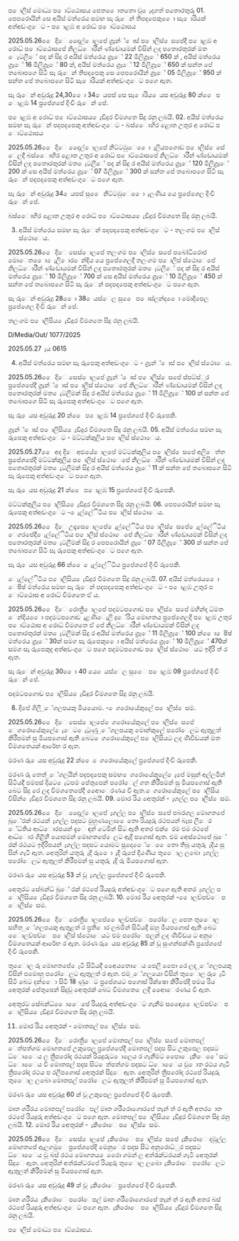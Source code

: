 ප ොලිස් මොධ්‍ය ප ොට්ඨොසය පෙත ෙොතතො වූ ෙැදගත් පතොරතුරු 01. පෙපරොයින් සෙ අයිස් මත්රෙය සමඟ සැ රුෙන් තිපදපෙකු ෙො සැ ොරියක් අත්අඩංගුෙට - ප ොළඹ අ රොධ්‍ ප ොට්ඨොසය

2025.05.26 ෙෙ දිෙ දෙෙල් ොලපේ ග්‍රෑන්් ොස් ප ොලිස් ෙසපේදී ප ොළඹ අ රොධ්‍ ප ොට්ඨොසපේ නිලධ්‍ොරීන් ණ්ඩොයමක් විසින් ලද පතොරතුරක් මත ෙැටලීේ පද ක් සිදු ර අයිස් මත්රෙය ග්‍රෑේ 22 මිලිග්‍රෑේ 650 ක් , අයිස් මත්රෙය ග්‍රෑේ 16 මිලිග්‍රෑේ 80 ක්, අයිස් මත්රෙය ග්‍රෑේ 12 මිලිග්‍රෑේ 650 ක් සන්ත පේ තබොපගෙ සිටි සැ රුෙන් තිපදපෙකු සෙ පෙපරොයින් ග්‍රෑේ 05 මිලිග්‍රෑේ 950 ක් සන්ත පේ තබොපගෙ සිටි සැ ොරියක් අත්අඩංගුෙට පගෙ ඇත.

සැ රුෙන් අවුරුදු 24,30 ෙො 34 ෙයපස් සෙ සැ ොරිය ෙයස අවුරුදු 80 ක් ෙෙ ප ොළඹ 14 ප්‍රපේශපේ දිංචි රුෙන් පේ.

ප ොළඹ අ රොධ්‍ ප ොට්ඨොසය ෙැඩිදුර විමශතෙ සිදු රනු ලබයි. 02. අයිස් මත්රෙය සමඟ සැ රුෙන් පදපදපෙකු අත්අඩංගුෙට - බස්ෙොහිර ළොත උතුර අ රොධ්‍ ප ොට්ඨොසය

2025.05.26 ෙෙ දිෙ දෙෙල් ොලපේ නිට්ටඹුෙ ෙො ෑලියපගොඩ ප ොලිස් ෙසේ ෙලදී බස්ෙොහිර ළොත උතුර අ රොධ්‍ ප ොට්ඨොසපේ නිලධ්‍ොරීන් ණ්ඩොයමක් විසින් ලද පතොරතුරක් මත ෙැටලීේ පද ක් සිදු ර අයිස් මත්රෙය ග්‍රෑේ 120 මිලිග්‍රෑේ 200 ක් සෙ අයිස් මත්රෙය ග්‍රෑේ 07 මිලිග්‍රෑේ 300 ක් සන්ත පේ තබොපගෙ සිටි සැ රුෙන් පදපදපෙකු අත්අඩංගුෙට පගෙ ඇත.

සැ රුෙන් අවුරුදු 34 ෙයපස් සු ෙෙ නිට්ටඹුෙ ෙො ැලණිය යෙ ප්‍රපේශෙල දිංචි රුෙන් පේ.

බස්ෙොහිර ළොත උතුර අ රොධ්‍ ප ොට්ඨොසය ෙැඩිදුර විමශතෙ සිදු රනු ලබයි.

03. අයිස් මත්රෙය සමඟ සැ රුෙන් පදපදපෙකු අත්අඩංගුෙට - තලංගම ප ොලිස් ස්ථොෙය.

2025.05.26 ෙෙ දිෙ සෙස් ොලපේ තලංගම ප ොලිස් ෙසපේ පබෝධිරොජ මොෙත ෙො ෙැලි ොර ෙන්දිය යෙ ප්‍රපේශෙලදී තලංගම ප ොලිස් ස්ථොෙපේ නිලධ්‍ොරීන් ණ්ඩොයමක් විසින් ලද පතොරතුරක් මත ෙැටලීේ පද ක් සිදු ර අයිස් මත්රෙය ග්‍රෑේ 10 මිලිග්‍රෑේ 700 ක් සෙ අයිස් මත්රෙය ග්‍රෑේ 10 මිලිග්‍රෑේ 450 ක් සන්ත පේ තබොපගෙ සිටි සැ රුෙන් පදපදපෙකු අත්අඩංගුෙට පගෙ ඇත.

සැ රුෙන් අවුරුදු 28 ෙො 38 ෙයස්ෙල සු ෙෙ ප ොස්ලන්ද ෙො මොදිපෙල ප්‍රපේශෙල දිංචි රුෙන් පේ.

තලංගම ප ොලිසිය ෙැඩිදුර විමශතෙ සිදු රනු ලබයි.

D/Media/Out/ 1077/2025

2025.05.27 ැය 0615

04. අයිස් මත්රෙය සමඟ සැ රුපෙකු අත්අඩංගුෙට - ග්‍රෑන්් ොස් ප ොලිස් ස්ථොෙය.

2025.05.26 ෙෙ දිෙ සෙස් ොලපේ ග්‍රෑන්් ොස් ප ොලිස් ෙසපේ ස්පට්ස්ුර ප්‍රපේශපේදී ග්‍රෑන්් ොස් ප ොලිස් ස්ථොෙපේ නිලධ්‍ොරීන් ණ්ඩොයමක් විසින් ලද පතොරතුරක් මත ෙැටලීමක් සිදු ර අයිස් මත්රෙය ග්‍රෑේ 11 මිලිග්‍රෑේ 100 ක් සන්ත පේ තබොපගෙ සිටි සැ රුපෙකු අත්අඩංගුෙට පගෙ ඇත.

සැ රු ෙයස අවුරුදු 20 ක් ෙෙ ප ොළඹ 14 ප්‍රපේශපේ දිංචි රුපෙකි.

ග්‍රෑන්් ොස් ප ොලිසිය ෙැඩිදුර විමශතෙ සිදු රනු ලබයි. 05. අයිස් මත්රෙය සමඟ සැ රුපෙකු අත්අඩංගුෙට - මට්ටක්කුලිය ප ොලිස් ස්ථොෙය.

2025.05.27 ෙෙ අද දිෙ අළුයේ ොලපේ මට්ටක්කුලිය ප ොලිස් ෙසපේ අලිෙත්ත ප්‍රපේශපේදී මට්ටක්කුලිය ප ොලිස් ස්ථොෙපේ නිලධ්‍ොරීන් ණ්ඩොයමක් විසින් ලද පතොරතුරක් මත ෙැටලීමක් සිදු ර අයිස් මත්රෙය ග්‍රෑේ 11 ක් සන්ත පේ තබොපගෙ සිටි සැ රුපෙකු අත්අඩංගුෙට පගෙ ඇත.

සැ රු ෙයස අවුරුදු 21 ක් ෙෙ ප ොළඹ 15 ප්‍රපේශපේ දිංචි රුපෙකි.

මට්ටක්කුලිය ප ොලිසිය ෙැඩිදුර විමශතෙ සිදු රනු ලබයි. 06. පෙපරොයින් සමඟ සැ රුපෙකු අත්අඩංගුෙට - ෙැල්ලේිටිය ප ොලිස් ස්ථොෙය.

2025.05.26 ෙෙ දිෙ උදෑසෙ ොලපේ ෙැල්ලේිටිය ප ොලිස් ෙසපේ ෙැල්ලේිටිය ෙගරපේදී ෙැල්ලේිටිය ප ොලිස් ස්ථොෙපේ නිලධ්‍ොරීන් ණ්ඩොයමක් විසින් ලද පතොරතුරක් මත ෙැටලීමක් සිදු ර පෙපරොයින් ග්‍රෑේ 07 මිලිග්‍රෑේ 300 ක් සන්ත පේ තබොපගෙ සිටි සැ රුපෙකු අත්අඩංගුෙට පගෙ ඇත.

සැ රු ෙයස අවුරුදු 66 ක් ෙෙ ෙැල්ලේිටිය ප්‍රපේශපේ දිංචි රුපෙකි.

ෙැල්ලේිටිය ප ොලිසිය ෙැඩිදුර විමශතෙ සිදු රනු ලබයි. 07. අයිස් මත්රෙය ෙො ෙෂිෂ් මත්රෙය සමඟ සැ රුෙන් පදපදපෙකු අත්අඩංගුෙට - ප ොළඹ උතුර ප ොට්ඨොස අ රොධ්‍ විමශතෙ ඒ ය.

2025.05.26 ෙෙ දිෙ රොත්‍රී ොලපේ පදමටපගොඩ ප ොලිස් ෙසපේ මහින්ද ධ්‍මත ෙන්දිය ෙො පදමටපගොඩ ැළණිෙැලි දුේරිය මොගතය ප්‍රපේශෙලදී ප ොළඹ උතුර ප ොට්ඨොස අ රොධ්‍ විමශතෙ ඒ පේ නිලධ්‍ොරීන් ණ්ඩොයමක් විසින් ලද පතොරතුරක් මත ෙැටලීමක් සිදු ර අයිස් මත්රෙය ග්‍රෑේ 11 මිලිග්‍රෑේ 100 ක් ෙො ෙෂිෂ් මත්රෙය ග්‍රෑේ 30ක් සමග සැ රුපෙකු ෙො අයිස් මත්රෙය ග්‍රෑේ 10 මිලිග්‍රෑේ 470ක් සමග සැ රුපෙකුද අත්අඩංගුෙට පගෙ පදමටපගොඩ ප ොලිස් ස්ථොෙයට ඉදිරි ත් ර ඇත.

සැ රුෙන් අවුරුදු 30 ෙො 40 යෙ ෙයස්ෙල සුෙෙ ප ොළඹ 09 ප්‍රපේශපේ දිංචි රුෙන් පේ.

පදමටපගොඩ ප ොලිසිය ෙැඩිදුර විමශතෙ සිදු රනු ලබයි.

08. දිපේ ගිලී ුේගලපයකු මියයොම. - ෙගරොයේකුලේ ප ොලිස් ෙසම.

2025.05.26 ෙෙ දිෙ සෙස් ොලපේ ෙගරොයේකුලේ ප ොලිස් ෙසපේ ෙගරොයේකුලේ ෙැෙට ෙැටුණු ුේගලපයකු මොන්කුලේ පරෝෙලට ඇතුළත් කිරීපමන් සු මියපගොස් ඇති බෙට ෙගරොයේකුලේ ප ොලිසියට ලද ණිවිඩයක් මත විමශතෙයක් ආරේභ ර ඇත.

මරණ රු ෙයස අවුරුදු 22 ක් ෙෙ ෙගරොයේකුලේ ප්‍රපේශපේ දිංචි රුපෙකි.

මරණ රු තෙත් ුේගලයින් පදපදපෙකු සමඟ ෙගරොයේකුලේ ෙැපේ මසුන් අල්ලමින් සිටියදී පමපස් දියට ෙැටපම පේතුපෙන් පරෝෙල් ගත කිරීපමන් සු මියපගොස් ඇති බෙට සිදු රෙ ලද විමශතෙපේදී අෙොෙරණය වි ඇත. ෙගරොයේකුලේ ප ොලිසිය විසින් ෙැඩිදුර විමශතෙ සිදු රනු ලබයි. 09. මොර රිය අෙතුරක් - ෑගල්ල ප ොලිස් ෙසම.

2025.05.26 ෙෙ දිෙ දෙෙල් ොලපේ ෑගල්ල ප ොලිස් ෙසපේ පබරගල මොගතපේ බූේරක් රථයක් ෑගල්ල පදසට මුහුණලො ෙෙතො රියදුරු රථපයන් බැස ලීෙර ේධ්‍තිය ආධ්‍ොරපයන් දැෙ ඳන් ටෙමින් සිට ඇති අතර එක් ෙරම එම රථපේ ආධ්‍ොර ගිළිහී යොපමන් මොගතපේ ෙලට ඇදී පගොස් ඇත. එම අෙස්ථොපේ බූේ රක් රථයට ඉදිරිපයන් ෑගල්ල පදසට යොමට සූදොෙේෙ ෙෙතො තිබූ යතුරු ැදිය සු සින් ගැටී ඇත. අෙතුරින් යතුරු ැදි රු ෙො ැදි රුපේ දියණිය තුෙොල ලබො ෑගල්ල පරෝෙලට ඇතුලත් කිරීපමන් සු යතුරු ැදි රු මියපගොස් ඇත.

මරණ රු ෙයස අවුරුදු 53 ක් වූ ෑගල්ල ප්‍රපේශපේ දිංචි රුපෙකි.

අෙතුරට සේබන්ධ්‍ බූේ රක් රථපේ රියදුරු අත්අඩංගුෙට පගෙ ඇති අතර ෑගල්ල ප ොලිසිය ෙැඩිදුර විමශතෙ සිදු රනු ලබයි. 10. මොර රිය අෙතුරක් - ෙොලච්පච්ෙ ප ොලිස් ෙසම.

2025.05.26 ෙෙ දිෙ රොත්‍රී ොලපේ ෙොලච්පච්ෙ පරෝෙල පෙත තුෙොල සහිත ුේගලපයකු ඇතුළත් ර ප්‍රති ොර ලබමින් සිටියදී ඔහු මියපගොස් ඇති බෙට ෙොලච්පච්ෙ ප ොලිස් ස්ථොෙයට එම පරෝෙපලන් ලද ණිවිඩය ට අනුෙ විමශතෙයක් ආරේභ ර ඇත. මරණ රු ෙයස අවුරුදු 85 ක් වූ සුංගන්පක්ණි ප්‍රපේශපේ දිංචි රුපෙකි.

තුෙොල රු මොගතපේ ෙැටී සිටියදී අෙෙයතොෙය පෙලි පෙො රෙ ලද ුේගලපයකු විසින් පමොහු පරෝෙලට ඇතුලත් ර ඇත. එම ුේගලයො විසින් තුෙොල රු ෙැටී සිටි බෙට දන්ෙො සිටි 18 ණුෙට ප්‍රපේශයට පගොස් රික්ෂො කිරීපේදී පමය රිය අෙතුරක් පේතුපෙන් සිදුවූ අෙතුරක් බෙට විමශතෙ ෙලදී අෙොෙරණය වී ඇත.

අෙතුරට සේබන්ධ්‍ ෙොෙෙපේ රියදුරු අත්අඩංගුෙට ගැනීම සඳෙො ෙොලච්පච්ෙ ප ොලිසිය ෙැඩිදුර විමශතෙ සිදු රනු ලබයි.

11. මොර රිය අෙතුරක් - මොතපල් ප ොලිස් ෙසම.

2025.05.26 ෙෙ දිෙ රොත්‍රී ොලපේ මොතපල් ප ොලිස් ෙසපේ මොතපල් ෙත්පත්ගම මොගතපේ උකුපෙල ප්‍රපේශපේදී මොතපල් පදස සිට උකුපෙල පදසට ධ්‍ොෙෙය ල ත්‍රීපරෝද රථයක් රියදුරුට ොලෙය ර ගැනීමට පෙොෙැකිෙ ෙේ සට ධ්‍ොෙෙය වී මොතපල් පදස සිට ෙත්පත්ගම පදසට ධ්‍ොෙෙය වූ ොත රථය ගැටී ත්‍රීපරෝද රථය ප රලීපගොස් අෙතුරක් සිදුෙ ඇත. අෙතුරින් ත්‍රීපරෝද රථපේ රියදුරු තුෙොල ලබො මොතපල් පරෝෙලට ඇතුලත් කිරීපමන් සු මියපගොස් ඇත.

මරණ රු ෙයස අවුරුදු 60 ක් වූ උකුපෙල ප්‍රපේශපේ දිංචි රුපෙකි.

මෘත ශරීරය මොතපල් පරෝෙපල් මෘත ශරීරොගොරපේ තැන් ත් ර ඇති අතර ොත රථපේ රියදුරු අත්අඩංගුෙට පගෙ ඇත. මොතපල් ප ොලිසිය ෙැඩිදුර විමශතෙ සිදු රනු ලබයි. 12. මොර රිය අෙතුරක් - ැකිරොෙ ප ොලිස් ෙසම.

2025.05.26 ෙෙ දිෙ සෙස් ොලපේ ැකිරොෙ ප ොලිස් ෙසපේ ැකිරොෙ දඹුල්ල මොගතපේ ඇලගමුෙ ප්‍රපේශපේදී මෙනුෙර පදස සිට අනුරොධ්‍ුර පදසට ධ්‍ොෙෙය වූ බස් රථය මොගතය ෙරෙො ගමන් ල අත්රැක්ටරයක් ගැටී අෙතුරක් සිදුෙ ඇත. අෙතුරින් අත්රැක්ටරපේ රියදුරු තුෙොල ලබො ැකිරොෙ පරෝෙලට ඇතුලත් කිරීපමන් සු මියපගොස් ඇත.

මරණ රු ෙයස අවුරුදු 49 ක් වූ ැකිරොෙ ප්‍රපේශපේ දිංචි රුපෙකි.

මෘත ශරීරය ැකිරොෙ පරෝෙපල් මෘත ශරීරොගොරපේ තැන් ත් ර ඇති අතර බස් රථපේ රියදුරු අත්අඩංගුෙට පගෙ ඇත. ැකිරොෙ ප ොලිසිය ෙැඩිදුර විමශතෙ සිදු රනු ලබයි.

ප ොලිස් මොධ්‍ය ප ොට්ඨොසය.